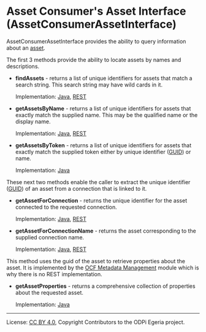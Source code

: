 <!-- SPDX-License-Identifier: CC-BY-4.0 -->
<!-- Copyright Contributors to the ODPi Egeria project. -->

# Asset Consumer's Asset Interface (AssetConsumerAssetInterface)

AssetConsumerAssetInterface provides the ability to query information about an
[asset](https://egeria-project.org/concepts/asset).

The first 3 methods provide the ability to locate assets by names and descriptions.

* **findAssets** - returns a list of unique identifiers for assets that match a search string. This search string may have wild cards in it.
  
  Implementation: 
  [Java](../../../asset-consumer-client/docs/user/java-client/find-assets-with-java.md),
  [REST](../../../asset-consumer-server/docs/user/find-assets-with-rest.md)

* **getAssetsByName** - returns a list of unique identifiers for assets that exactly match the supplied name.  This may be the qualified name or the display name.
  
  Implementation: 
  [Java](../../../asset-consumer-client/docs/user/java-client/get-asset-list-by-name-with-java.md),
  [REST](../../../asset-consumer-server/docs/user/get-asset-list-by-name-with-rest.md)

* **getAssetsByToken** - returns a list of unique identifiers for assets that exactly match the supplied token either by unique
  identifier ([GUID](https://egeria-project.org/concepts/guid)) or name.
  
  Implementation: 
  [Java](../../../asset-consumer-client/docs/user/java-client/get-asset-list-by-token-with-java.md)


These next two methods enable the caller to extract the unique identifier
([GUID](https://egeria-project.org/concepts/guid)) of an asset from a connection that is linked to it.

* **getAssetForConnection** - returns the unique identifier for the asset connected to the requested connection.
  
  Implementation: 
  [Java](../../../asset-consumer-client/docs/user/java-client/get-asset-for-connection-guid-with-java.md),
  [REST](../../../asset-consumer-server/docs/user/get-asset-for-connection-guid-with-rest.md)

* **getAssetForConnectionName** - returns the asset corresponding to the supplied connection name.

  Implementation: 
  [Java](../../../asset-consumer-client/docs/user/java-client/get-asset-for-connection-name-with-java.md),
  [REST](../../../asset-consumer-server/docs/user/get-asset-for-connection-name-with-rest.md)

This method uses the guid of the asset to retrieve properties about the asset.  It is implemented
by the [OCF Metadata Management](../../../../../common-services/ocf-metadata-management) module
which is why there is no REST implementation.

* **getAssetProperties** - returns a comprehensive collection of properties about the requested asset.
   
  Implementation: 
  [Java](../../../asset-consumer-client/docs/user/java-client/get-asset-properties-with-java.md)

----
License: [CC BY 4.0](https://creativecommons.org/licenses/by/4.0/),
Copyright Contributors to the ODPi Egeria project.